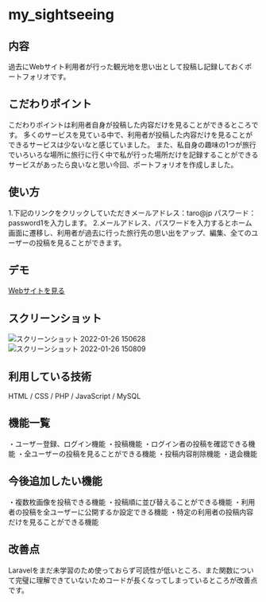 my_sightseeing
===
## 内容
過去にWebサイト利用者が行った観光地を思い出として投稿し記録しておくポートフォリオです。

## こだわりポイント
こだわりポイントは利用者自身が投稿した内容だけを見ることができるところです。
多くのサービスを見ている中で、利用者が投稿した内容だけを見ることができるサービスは少ないなと感じていました。
また、私自身の趣味の1つが旅行でいろいろな場所に旅行に行く中で私が行った場所だけを記録することができるサービスがあったら良いなと思い今回、ポートフォリオを作成しました。

## 使い方
1.下記のリンクをクリックしていただきメールアドレス：taro@jp パスワード：password1を入力します。
2.メールアドレス、パスワードを入力するとホーム画面に遷移し、利用者が過去に行った旅行先の思い出をアップ、編集、全てのユーザーの投稿を見ることができます。

## デモ
[Webサイトを見る](https://mysightseeing.herokuapp.com/views/sign-in.php)

## スクリーンショット
![スクリーンショット 2022-01-26 150628](https://user-images.githubusercontent.com/78339698/151112166-e6da8e32-aa83-4730-b61b-0d3cad3227b2.png)
![スクリーンショット 2022-01-26 150809](https://user-images.githubusercontent.com/78339698/151112272-cb2de636-dc72-4a9a-bbdc-df8d0bf397ee.png)

## 利用している技術
HTML / CSS / PHP / JavaScript / MySQL

## 機能一覧
・ユーザー登録、ログイン機能
・投稿機能
・ログイン者の投稿を確認できる機能
・全ユーザーの投稿を見ることができる機能
・投稿内容削除機能
・退会機能

## 今後追加したい機能
・複数枚画像を投稿できる機能
・投稿順に並び替えることができる機能
・利用者の投稿を全ユーザーに公開するか設定できる機能
・特定の利用者の投稿内容だけを見ることができる機能

## 改善点
Laravelをまだ未学習のため使っておらず可読性が低いところ、また関数について完璧に理解できていないためコードが長くなってしまっているところが改善点です。

